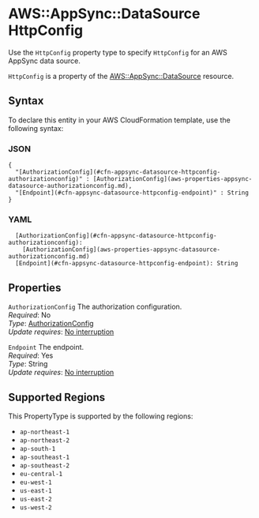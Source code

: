# AWS::AppSync::DataSource HttpConfig<a name="aws-properties-appsync-datasource-httpconfig"></a>

Use the `HttpConfig` property type to specify `HttpConfig` for an AWS AppSync data source\.

 `HttpConfig` is a property of the [AWS::AppSync::DataSource](https://docs.aws.amazon.com/AWSCloudFormation/latest/UserGuide/aws-resource-appsync-datasource.html) resource\. 

## Syntax<a name="aws-properties-appsync-datasource-httpconfig-syntax"></a>

To declare this entity in your AWS CloudFormation template, use the following syntax:

### JSON<a name="aws-properties-appsync-datasource-httpconfig-syntax.json"></a>

```
{
  "[AuthorizationConfig](#cfn-appsync-datasource-httpconfig-authorizationconfig)" : [AuthorizationConfig](aws-properties-appsync-datasource-authorizationconfig.md),
  "[Endpoint](#cfn-appsync-datasource-httpconfig-endpoint)" : String
}
```

### YAML<a name="aws-properties-appsync-datasource-httpconfig-syntax.yaml"></a>

```
  [AuthorizationConfig](#cfn-appsync-datasource-httpconfig-authorizationconfig): 
    [AuthorizationConfig](aws-properties-appsync-datasource-authorizationconfig.md)
  [Endpoint](#cfn-appsync-datasource-httpconfig-endpoint): String
```

## Properties<a name="aws-properties-appsync-datasource-httpconfig-properties"></a>

`AuthorizationConfig`  <a name="cfn-appsync-datasource-httpconfig-authorizationconfig"></a>
The authorization configuration\.  
*Required*: No  
*Type*: [AuthorizationConfig](aws-properties-appsync-datasource-authorizationconfig.md)  
*Update requires*: [No interruption](https://docs.aws.amazon.com/AWSCloudFormation/latest/UserGuide/using-cfn-updating-stacks-update-behaviors.html#update-no-interrupt)

`Endpoint`  <a name="cfn-appsync-datasource-httpconfig-endpoint"></a>
The endpoint\.  
*Required*: Yes  
*Type*: String  
*Update requires*: [No interruption](https://docs.aws.amazon.com/AWSCloudFormation/latest/UserGuide/using-cfn-updating-stacks-update-behaviors.html#update-no-interrupt)

## Supported Regions

This PropertyType is supported by the following regions:

- `ap-northeast-1`
- `ap-northeast-2`
- `ap-south-1`
- `ap-southeast-1`
- `ap-southeast-2`
- `eu-central-1`
- `eu-west-1`
- `us-east-1`
- `us-east-2`
- `us-west-2`
